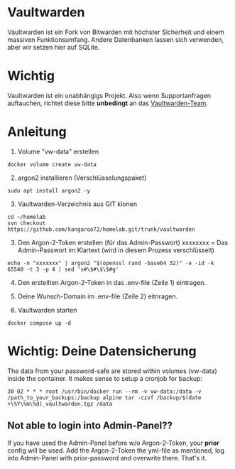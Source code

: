 # Vaultwarden
Vaultwarden ist ein Fork von Bitwarden mit höchster Sicherheit und einem massiven Funktionsumfang.
Andere Datenbanken lassen sich verwenden, aber wir setzen hier auf SQLite.

# Wichtig
Vaultwarden ist ein unabhängigs Projekt. Also wenn Supportanfragen auftauchen, richtet diese bitte **unbedingt** an das [Vaultwarden-Team](https://github.com/dani-garcia/vaultwarden).

# Anleitung

01. Volume "vw-data" erstellen
```
docker volume create vw-data
```
02. argon2 installieren (Verschlüsselungspaket)
```
sudo apt install argon2 -y
```
03. Vaultwarden-Verzeichnis aus GIT klonen
```
cd ~/homelab
svn checkout https://github.com/kangaroo72/homelab.git/trunk/vaultwarden
```
03. Den Argon-2-Token erstellen (für das Admin-Passwort)
xxxxxxxx = Das Admin-Passwort im Klartext (wird in diesem Prozess verschlüsselt)
```
echo -n "xxxxxxx" | argon2 "$(openssl rand -base64 32)" -e -id -k 65540 -t 3 -p 4 | sed 's#\$#\$\$#g'
```
04. Den erstellten Argon-2-Token in das .env-file (Zeile 1) eintragen.

05. Deine Wunsch-Domain im .env-file (Zeile 2) eitnragen.

06. Vaultwarden starten

```
docker compose up -d
```

# Wichtig: Deine Datensicherung

The data from your password-safe are stored within volumes (vw-data) inside the container.
It makes sense to setup a cronjob for backup:

```
30 02 * * * root /usr/bin/docker run --rm -v vw-data:/data -v /path_to_your_backups:/backup alpine tar -czvf /backup/$(date +\%Y\%m\%d)_vaultwarden.tgz /data
```

## Not able to login into Admin-Panel??
If you have used the Admin-Panel before w/o Argon-2-Token, your **prior** config will be used.
Add the Argon-2-Token the yml-file as mentioned, log into Admin-Panel with prior-password and overwrite there.
That's it.
